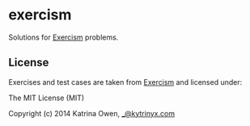 # exercism
Solutions for [Exercism](http://www.exercism.io/) problems.

## License

Exercises and test cases are taken from [Exercism](http://www.exercism.io/) and licensed under:

The MIT License (MIT)

Copyright (c) 2014 Katrina Owen, _@kytrinyx.com
